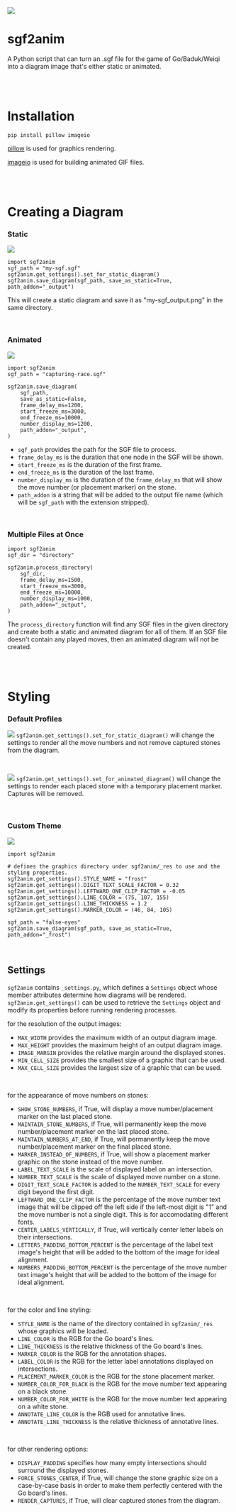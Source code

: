 ![](https://github.com/travisgk/sgf2anim/blob/main/_demo_res/demo_c_res/false-eyes_frost.gif)

# sgf2anim
A Python script that can turn an .sgf file for the game of Go/Baduk/Weiqi into a diagram image that's either static or animated.

<br>
<br>

# Installation
```
pip install pillow imageio
```
[pillow](https://github.com/python-pillow/Pillow) is used for graphics rendering.

[imageio](https://github.com/imageio/imageio) is used for building animated GIF files.

<br>
<br>

# Creating a Diagram
### Static
![](https://github.com/travisgk/sgf2anim/blob/main/_demo_res/demo_b_res/surrounded_output.png)
```
import sgf2anim
sgf_path = "my-sgf.sgf"
sgf2anim.get_settings().set_for_static_diagram()
sgf2anim.save_diagram(sgf_path, save_as_static=True, path_addon="_output")
```
This will create a static diagram and save it as "my-sgf_output.png" in the same directory.

<br>

### Animated
![](https://github.com/travisgk/sgf2anim/blob/main/_demo_res/demo_a_res/capturing-race_output.gif)
```
import sgf2anim
sgf_path = "capturing-race.sgf"

sgf2anim.save_diagram(
    sgf_path,
    save_as_static=False,
    frame_delay_ms=1200,
    start_freeze_ms=3000,
    end_freeze_ms=10000,
    number_display_ms=1200,
    path_addon="_output",
)
```
- ```sgf_path``` provides the path for the SGF file to process.
- ```frame_delay_ms``` is the duration that one node in the SGF will be shown.
- ```start_freeze_ms``` is the duration of the first frame.
- ```end_freeze_ms``` is the duration of the last frame.
- ```number_display_ms``` is the duration of the ```frame_delay_ms``` that will show the move number (or placement marker) on the stone.
- ```path_addon``` is a string that will be added to the output file name (which will be ```sgf_path``` with the extension stripped).

<br>

### Multiple Files at Once
```
import sgf2anim
sgf_dir = "directory"

sgf2anim.process_directory(
    sgf_dir,
    frame_delay_ms=1500,
    start_freeze_ms=3000,
    end_freeze_ms=10000,
    number_display_ms=1000,
    path_addon="_output",
)
```
The ```process_directory``` function will find any SGF files in the given directory and create both a static and animated diagram for all of them.
If an SGF file doesn't contain any played moves, then an animated diagram will not be created.

<br>
<br>

# Styling

### Default Profiles
![](https://github.com/travisgk/sgf2anim/blob/main/_demo_res/demo_a_res/fight_output.png)
```sgf2anim.get_settings().set_for_static_diagram()``` will change the settings to render all the move numbers and not remove captured stones from the diagram.

<br>

![](https://github.com/travisgk/sgf2anim/blob/main/_demo_res/demo_a_res/fight_output.gif)
```sgf2anim.get_settings().set_for_animated_diagram()``` will change the settings to render each placed stone with a temporary placement marker. Captures will be removed.

<br>

### Custom Theme
![](https://github.com/travisgk/sgf2anim/blob/main/_demo_res/demo_c_res/false-eyes_frost.png)
```
import sgf2anim

# defines the graphics directory under sgf2anim/_res to use and the styling properties.
sgf2anim.get_settings().STYLE_NAME = "frost"
sgf2anim.get_settings().DIGIT_TEXT_SCALE_FACTOR = 0.32
sgf2anim.get_settings().LEFTWARD_ONE_CLIP_FACTOR = -0.05
sgf2anim.get_settings().LINE_COLOR = (75, 107, 155)
sgf2anim.get_settings().LINE_THICKNESS = 1.2
sgf2anim.get_settings().MARKER_COLOR = (46, 84, 105)

sgf_path = "false-eyes"
sgf2anim.save_diagram(sgf_path, save_as_static=True, path_addon="_frost")
```

<br>

## Settings

```sgf2anim``` contains ```_settings.py```, which defines a ```Settings``` object whose member attributes determine how diagrams will be rendered. ```sgf2anim.get_settings()``` can be used to retrieve the ```Settings``` object and modify its properties before running rendering processes.

for the resolution of the output images:
- ```MAX_WIDTH``` provides the maximum width of an output diagram image.
- ```MAX_HEIGHT``` provides the maximum height of an output diagram image.
- ```IMAGE_MARGIN``` provides the relative margin around the displayed stones.
- ```MIN_CELL_SIZE``` provides the smallest size of a graphic that can be used.
- ```MAX_CELL_SIZE``` provides the largest size of a graphic that can be used.

<br>

for the appearance of move numbers on stones:
- ```SHOW_STONE_NUMBERS```, if True, will display a move number/placement marker on the last placed stone.
- ```MAINTAIN_STONE_NUMBERS```, if True, will permanently keep the move number/placement marker on the last placed stone.
- ```MAINTAIN_NUMBERS_AT_END```, if True, will permanently keep the move number/placement marker on the final placed stone.
- ```MARKER_INSTEAD_OF_NUMBERS```, if True, will show a placement marker graphic on the stone instead of the move number.
- ```LABEL_TEXT_SCALE``` is the scale of displayed label on an intersection.
- ```NUMBER_TEXT_SCALE``` is the scale of displayed move number on a stone.
- ```DIGIT_TEXT_SCALE_FACTOR``` is added to the ```NUMBER_TEXT_SCALE``` for every digit beyond the first digit.
- ```LEFTWARD_ONE_CLIP_FACTOR``` is the percentage of the move number text image that will be clipped off the left side if the left-most digit is "1" and the move number is not a single digit. This is for accomodating different fonts.
- ```CENTER_LABELS_VERTICALLY```, if True, will vertically center letter labels on their intersections.
- ```LETTERS_PADDING_BOTTOM_PERCENT``` is the percentage of the label text image's height that will be added to the bottom of the image for ideal alignment.
- ```NUMBERS_PADDING_BOTTOM_PERCENT``` is the percentage of the move number text image's height that will be added to the bottom of the image for ideal alignment.

<br>

for the color and line styling:
- ```STYLE_NAME``` is the name of the directory contained in ```sgf2anim/_res``` whose graphics will be loaded.
- ```LINE_COLOR``` is the RGB for the Go board's lines.
- ```LINE_THICKNESS``` is the relative thickness of the Go board's lines.
- ```MARKER_COLOR``` is the RGB for the annotation shapes.
- ```LABEL_COLOR``` is the RGB for the letter label annotations displayed on intersections.
- ```PLACEMENT_MARKER_COLOR``` is the RGB for the stone placement marker.
- ```NUMBER_COLOR_FOR_BLACK``` is the RGB for the move number text appearing on a black stone.
- ```NUMBER_COLOR_FOR_WHITE``` is the RGB for the move number text appearing on a white stone.
- ```ANNOTATE_LINE_COLOR``` is the RGB used for annotative lines.
- ```ANNOTATE_LINE_THICKNESS``` is the relative thickness of annotative lines.

<br>

for other rendering options:
- ```DISPLAY_PADDING``` specifies how many empty intersections should surround the displayed stones.
- ```FORCE_STONES_CENTER```, if True, will change the stone graphic size on a case-by-case basis in order to make them perfectly centered with the Go board's lines.
- ```RENDER_CAPTURES```, if True, will clear captured stones from the diagram.
